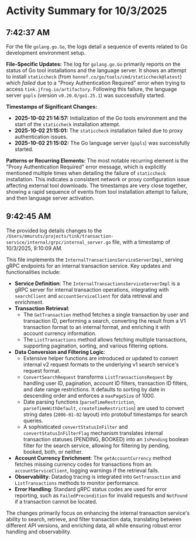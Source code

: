 # Activity Summary for 10/3/2025

## 7:42:37 AM
For the file `golang.go.Go`, the logs detail a sequence of events related to Go development environment setup.

**File-Specific Updates:**
The log for `golang.go.Go` primarily reports on the status of Go tool installations and the language server. It shows an attempt to install `staticcheck` (from `honnef.co/go/tools/cmd/staticcheck@latest`) which *failed* due to a "Proxy Authentication Required" error when trying to access `tink.jfrog.io/artifactory`. Following this failure, the language server `gopls` (version `v0.20.0/go1.25.1`) was successfully started.

**Timestamps of Significant Changes:**
*   **2025-10-02 21:14:57:** Initialization of the Go tools environment and the start of the `staticcheck` installation attempt.
*   **2025-10-02 21:15:01:** The `staticcheck` installation failed due to proxy authentication issues.
*   **2025-10-02 21:15:02:** The Go language server (`gopls`) was successfully started.

**Patterns or Recurring Elements:**
The most notable recurring element is the "Proxy Authentication Required" error message, which is explicitly mentioned multiple times when detailing the failure of `staticcheck` installation. This indicates a consistent network or proxy configuration issue affecting external tool downloads. The timestamps are very close together, showing a rapid sequence of events from tool installation attempt to failure, and then language server activation.

## 9:42:45 AM
The provided log details changes to the `/Users/mmuruts/projects/tink/transaction-service/internal/grpc/internal_server.go` file, with a timestamp of 10/3/2025, 9:10:09 AM.

This file implements the `InternalTransactionsServiceServerImpl`, serving gRPC endpoints for an internal transaction service. Key updates and functionalities include:

*   **Service Definition**: The `InternalTransactionsServiceServerImpl` is a gRPC server for internal transaction operations, integrating with `searchClient` and `accountServiceClient` for data retrieval and enrichment.
*   **Transaction Retrieval**:
    *   The `GetTransaction` method fetches a single transaction by user and transaction ID, performing a search, converting the result from a V1 transaction format to an internal format, and enriching it with account currency information.
    *   The `ListTransactions` method allows fetching multiple transactions, supporting pagination, sorting, and various filtering options.
*   **Data Conversion and Filtering Logic**:
    *   Extensive helper functions are introduced or updated to convert internal v2 request formats to the underlying v1 search service's request format.
    *   `ConvertSearchRequest` transforms `ListTransactionsRequest` by handling user ID, pagination, account ID filters, transaction ID filters, and date range restrictions. It defaults to sorting by date in descending order and enforces a `maxPageSize` of 1000.
    *   Date parsing functions (`parseTimeRestriction`, `parseTimeWithDefault`, `createTimeRestriction`) are used to convert string dates (`2006-01-02` layout) into protobuf timestamps for search queries.
    *   A sophisticated `convertStatusInFilter` and `convertStatusInFilterFlag` mechanism translates internal transaction statuses (PENDING, BOOKED) into an `IsPending` boolean filter for the search service, allowing for filtering by pending, booked, both, or neither.
*   **Account Currency Enrichment**: The `getAccountCurrency` method fetches missing currency codes for transactions from an `accountServiceClient`, logging warnings if the retrieval fails.
*   **Observability**: Datadog tracing is integrated into `GetTransaction` and `ListTransactions` methods to monitor performance.
*   **Error Handling**: Standard gRPC status codes are used for error reporting, such as `FailedPrecondition` for invalid requests and `NotFound` if a transaction cannot be located.

The changes primarily focus on enhancing the internal transaction service's ability to search, retrieve, and filter transaction data, translating between different API versions, and enriching data, all while ensuring robust error handling and observability.